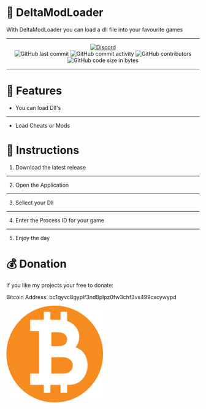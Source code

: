 # 💜 DeltaModLoader
 With DeltaModLoader you can load a dll file into your favourite games
 
---

<div align="center">
    <a href="https://discord.gg/kqANTp65d3"><img src="https://img.shields.io/discord/1176947514742681613?logo=discord" alt="Discord"/></a>
    <br>
    <img src="https://img.shields.io/github/last-commit/JustOfPlay/Delta" alt="GitHub last commit"/>
    <img src="https://img.shields.io/github/commit-activity/w/JustOfPlay/Delta" alt="GitHub commit activity"/>
    <img src="https://img.shields.io/github/contributors/JustOfPlay/Delta" alt="GitHub contributors"/>
    <br>
    <img src="https://img.shields.io/github/languages/code-size/JustOfPlay/Delta" alt="GitHub code size in bytes"/>
    
</div>

---

# 🤖 Features
* You can load Dll's
---
* Load Cheats or Mods

# 👀 Instructions
1. Download the latest release
---
2. Open the Application
---
3. Sellect your Dll
---
4. Enter the Process ID for your game
---
5. Enjoy the day

# 💰 Donation

If you like my projects your free to donate:

Bitcoin Address: bc1qyvc8gyplf3nd8plpz0fw3chf3vs499cxcywypd

<img src=".readme-src/btc.webp" alt="Bitcoin Donation" width="50%">

